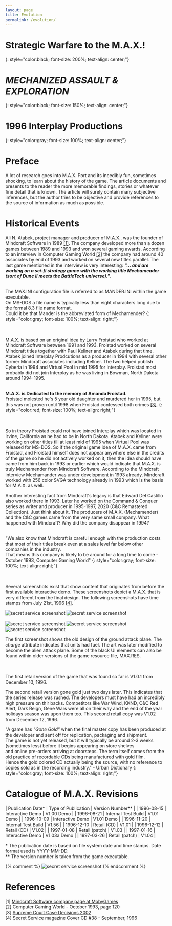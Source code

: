 ```yaml
---
layout: page
title: Evolution
permalink: /evolution/
---
```


# Strategic Warfare to the **M.A.X.!**
{: style="color:black; font-size: 200%; text-align: center;"}
# _MECHANIZED ASSAULT & EXPLORATION_
{: style="color:black; font-size: 150%; text-align: center;"}
# 1996 Interplay Productions
{: style="color:gray; font-size: 100%; text-align: center;"}

# Preface
A lot of research goes into M.A.X. Port and its incedibly fun, sometimes shocking, to learn about the history of the game. The article documents and presents to the reader the more memorable findings, stories or whatever fine detail that is known. The article will surely contain many subjective inferences, but the author tries to be objective and provide references to the source of information as much as possible.

# Historical Events

Ali N. Atabek, project manager and producer of M.A.X., was the founder of Mindcraft Software in 1989 [\[1\]](#ref1). The company developed more than a dozen games between 1989 and 1993 and won several gaming awards.
According to an interview in Computer Gaming World [\[2\]](#ref2) the company had around 40 associates by end of 1993 and worked on several new titles parallel. The last game mentioned in the interview is very interesting: **_"... and are working on a sci-fi strategy game with the working title Mechamender (sort of Dune II meets the BattleTech universe)."_**.
<br><br>

The MAX.INI configuration file is referred to as MANDER.INI within the game executable.<br>
On MS-DOS a file name is typically less than eight characters long due to the formal 8.3 file name format.<br>
Could it be that Mander is the abbreviated form of Mechamender?
{: style="color:gray; font-size: 100%; text-align: right;"}

<br><br>
M.A.X. is based on an original idea by Larry Froistad who worked at Mindcraft Software between 1991 and 1993. Froistad worked on several Mindcraft titles together with Paul Kellner and Atabek during that time.<br>
Atabek joined Interplay Prodcutions as a producer in 1994 with several other former Mindcraft associates including Kellner. The two helped publish Cyberia in 1994 and Virtual Pool in mid 1995 for Interplay. 
Froistad most probably did not join Interplay as he was living in Bowman, North Dakota around 1994-1995.
<br><br>

**M.A.X. is Dedicated to the memory of Amanda Froistad.**<br>
Froistad molested he's 5 year old daughter and murdered her in 1995, but this was not proven until 1998 when Froistad confessed both crimes [\[3\]](#ref3).
{: style="color:red; font-size: 100%; text-align: right;"}

<br><br>
So in theory Froistad could not have joined Interplay which was located in Irvine, California as he had to be in North Dakota. Atabek and Kellner were working on other titles till at least mid of 1995 when Virtual Pool was released for MS-DOS. So if the original game idea of M.A.X. came from Froistad, and Froistad himself does not appear anywhere else in the credits of the game so he did not actively worked on it, then the idea should have came from him back in 1993 or earlier which would indicate that M.A.X. is truly Mechamender from Mindcraft Software. According to the Mindcraft interview Mechamander was under development in 1993 already. Mindcraft worked with 256 color SVGA technology already in 1993 which is the basis for M.A.X. as well.

Another interesting fact from Mindcraft's legacy is that Edward Del Castillo also worked there in 1993. Later he worked on the Command & Conquer series as writer and producer in 1995-1997, 2020 (C&C Remastered Collection). Just think about it. The producers of M.A.X. (Mechamender) and the C&C games came from the very same small company. What happened with Mindcraft? Why did the company disappear in 1994?
<br><br>

"We also know that Mindcraft is careful enough with the production costs that most of their titles break even at a sales level far below other companies in the industry.<br>
That means this company is likely to be around for a long time to come - October 1993, Computer Gaming World"
{: style="color:gray; font-size: 100%; text-align: right;"}

<br><br>
Several screenshots exist that show content that originates from before the first available interactive demo. These screenshots depict a M.A.X. that is very different from the final design. The following screenshots have time stamps from July 21st, 1996 [\[4\]](#ref4).

<img src="{{ site.baseurl }}/assets/images/secret_service_max01.png" alt="secret service screenshot">
<img src="{{ site.baseurl }}/assets/images/secret_service_max02.png" alt="secret service screenshot">
<br><br>
<img src="{{ site.baseurl }}/assets/images/secret_service_max04.png" alt="secret service screenshot">
<img src="{{ site.baseurl }}/assets/images/secret_service_max05.png" alt="secret service screenshot">
<img src="{{ site.baseurl }}/assets/images/secret_service_max06.png" alt="secret service screenshot">

The first screenshot shows the old design of the ground attack plane. The _charge_ attribute indicates that units had fuel. The art was later modified to become the alien attack plane.
Some of the black UI elements can also be found within older versions of the game resource file, MAX.RES.

<br><br>
The first retail version of the game that was found so far is V1.0.1 from December 10, 1996.

The second retail version gone gold just two days later. This indicates that the series release was rushed. The developers must have had an incredibly high pressure on thir backs. Competitors like War Wind, KKND, C&C Red Alert, Dark Reign, Gene Wars were all on their way and the end of the year holidays season was upon them too. This second retail copy was V1.02 from December 12, 1996.

"A game has _"Gone Gold"_ when the final master copy has been produced at the developer and sent off for replication, packaging and shipment.<br>
The game is not yet released, but it will typically be around 2-3 weeks (sometimes less) before it begins appearing on store shelves<br>
and online pre-orders arriving at doorsteps. The term itself comes from the old practice of recordable CDs being manufactured with gold film.<br>
Hence the gold colored CD actually being the source, with no reference to copies sold as in the recording industry." - Urban Dictionary
{: style="color:gray; font-size: 100%; text-align: right;"}

# Catalogue of M.A.X. Revisions

| Publication Date* | Type of Publication | Version Number** |
| 1996-08-15        | Interactive Demo    | V1.00 Demo       |
| 1996-08-21        | Internal Test Build | V1.01 Demo       |
| 1996-10-09        | Interactive Demo    | V1.01 Demo       |
| 1996-11-20        | Internal Test Build | V1.56            |
| 1996-12-10        | Retail (CD)         | V1.01            |
| 1996-12-12        | Retail (CD)         | V1.02            |
| 1997-01-08        | Retail (patch)      | V1.03            |
| 1997-01-16        | Interactive Demo    | V1.03a Demo      |
| 1997-03-26        | Retail (patch)      | V1.04            |

\* The publication date is based on file system date and time stamps. Date format used is YYYY-MM-DD.
<br>
\*\* The version number is taken from the game executable.

{% comment %} 
<img src="{{ site.baseurl }}/assets/images/secret_service_max03.png" alt="secret service screenshot">
{% endcomment %} 

# References
<a name="ref1"></a>\[1\] [Mindcraft Software company page at MobyGames](https://www.mobygames.com/company/mindcraft-software-inc)<br>
<a name="ref2"></a>\[2\] Computer Gaming World - October 1993, page 120<br>
<a name="ref3"></a>\[3\] [Supreme Court Case Decisions 2002](https://law.justia.com/cases/south-dakota/supreme-court/2002/1063.html) <br>
<a name="ref4"></a>\[4\] Secret Service magazine Cover CD #38 - September, 1996<br>
